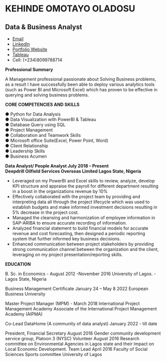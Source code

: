 # KEHINDE OMOTAYO OLADOSU

## Data & Business Analyst

  
  - [Email](oladosukehinde@outlook.com)
  - [LinkedIn](https://www.linkedin.com/in/kehinde-oladosu-omotayo)
  - [Portfolio Website](https://doshkenny.github.io/portfolio_website.github.io/)
  - [Tableau](https://public.tableau.com/app/profile/kehinde.oladosu)
  - Cell: (+234)8099788714 

**Professional Summary**

A Management professional passionate about Solving Business problems, 
as a result I have successfully been able to deploy various analytics 
tools (such as Power BI and Microsoft Excel) which has proven to be 
effective in querying and solving business problems.


**CORE COMPETENCIES AND SKILLS**

●	Python for Data Analysis\
●	Data Visualization with PowerBI & Tableau\
●	Database Query using SQL\
●	Project Management\
●	Collaboration and Teamwork Skills\
●	Microsoft office Suite(Excel, Power Point, Word)\
●	Client Relationship\
●	Leadership Skills\
●	Business Acumen

**Data Analyst/ People Analyst	July 2018 – Present\
Deepdrill Oilfield Services Overseas Limited	Lagos State, Nigeria**
- Leveraged on my PowerBI and Excel skills to review, analyze, develop KPI structure and appraise the payroll for different department resulting in a boost in the organizations revenue by 10% 
-	Effectively collaborated with the project team by providing and interpreting data all through the project lifecycle which was used to establish budgets and make informed investment decisions resulting in 5% decrease in the project cost.
-	Managed the cleansing and harmonization of employee information in SAP-ARIBA to ensure accurate recording of information.
-	Analyzed financial statement to build financial models for accurate revenue and cost forecasting, then designed a periodic reporting system that further informed key business decisions.
-	Enhanced communication between project stakeholders by providing strong communication channel between the organization and the client, leveraging on my project presentation/reporting skills.

**EDUCATION**

B. Sc. in Economics  -	August 2012 -November 2016
University of Lagos. -	Lagos State, Nigeria
 
Business Management Certificate	January 24 – May 8 2022 European Business University

Master Project Manager (MPM) - March 2018
International Project Management Academy Associate of the International Project Management Academy (AIPMA)

Co-Lead DataHome (A community of data analyst)	January 2022 - till date

President, Financial Secretary	August 2018
Gender community development service group, Platoon 3 (NYSC)
Volunteer	August 2016
Research committee on Environmental Agencies in Lagos state and their Impact on Local Economic Development.
Team Lead	April 2016
Faculty of Social Sciences Sports committee	University of Lagos

